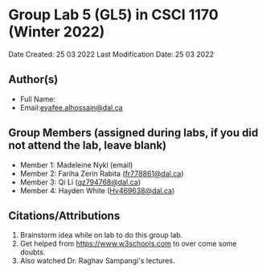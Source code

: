 <!--- The following README.md sample file was adapted from https://gist.github.com/PurpleBooth/109311bb0361f32d87a2#file-readme-template-md by Raghav Sampangi for academic use --->  

# Group Lab 5 (GL5) in CSCI 1170 (Winter 2022)

Date Created: 25 03 2022
Last Modification Date: 25 03 2022

## Author(s)

- Full Name: <Eyafee Al Hossain>
- Email:eyafee.alhossain@dal.ca

## Group Members (assigned during labs, if you did not attend the lab, leave blank)

- Member 1: Madeleine Nykl (email)
- Member 2: Fariha Zerin Rabita (fr778861@dal.ca)
- Member 3: Qi Li (qz794768@dal.ca)
- Member 4: Hayden White (Hy469638@dal.ca)

## Citations/Attributions

1. Brainstorm idea while on lab to do this group lab.
1. Get helped from https://www.w3schools.com to over come some doubts. 
1. Also watched Dr. Raghav Sampangi's lectures. 